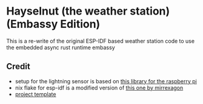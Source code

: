 # Hayselnut (the weather station) (Embassy Edition)

This is a re-write of the original ESP-IDF based weather station code to use the embedded async rust runtime embassy

## Credit

- setup for the lightning sensor is based on [this library for the raspberry pi](https://github.com/trashware/as3935-rs)
- nix flake for esp-idf is a modified version of [this one by mirrexagon](https://github.com/mirrexagon/nixpkgs-esp-dev)
- [project template](https://github.com/ivmarkov/rust-esp32-std-demo)
